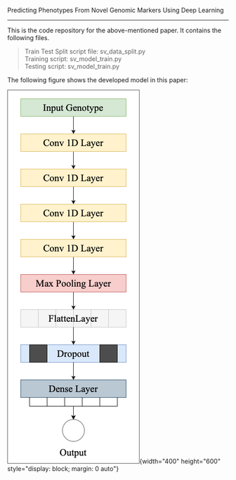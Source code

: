 Predicting Phenotypes From Novel Genomic Markers Using Deep Learning
- - -
This is the code repository for the above-mentioned paper. It contains the following files.
> Train Test Split script file: sv_data_split.py  
> Training script: sv_model_train.py  
> Testing script: sv_model_train.py  

The following figure shows the developed model in this paper:   

![NovGMDeep Architecture](NovGMDeep.png){width="400" height="600" style="display: block; margin: 0 auto"}
